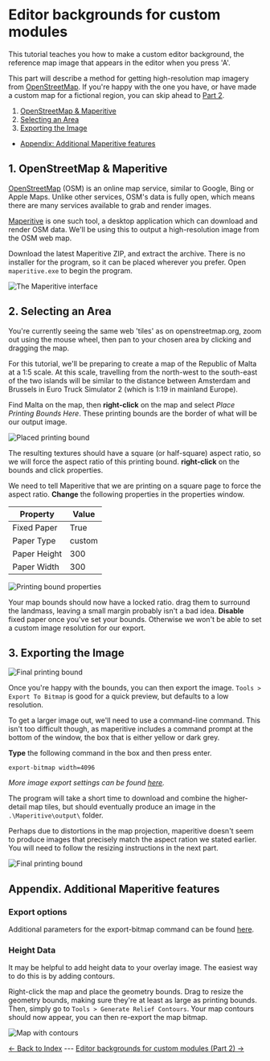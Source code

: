 # Editor backgrounds for custom modules

This tutorial teaches you how to make a custom editor background, the reference map image that appears in the editor when you press 'A'.

This part will describe a method for getting high-resolution map imagery from [OpenStreetMap](https://www.openstreetmap.org/about). If you're happy with the one you have, or have made a custom map for a fictional region, you can skip ahead to [Part 2](#).

1. [OpenStreetMap & Maperitive](#section1)
2. [Selecting an Area](#section2)
3. [Exporting the Image](#section3)


- [Appendix: Additional Maperitive features](#appendix)


<a name="section1"></a>
## 1. OpenStreetMap & Maperitive

[OpenStreetMap](https://www.openstreetmap.org) (OSM) is an online map service, similar to Google, Bing or Apple Maps. Unlike other services, OSM's data is fully open, which means there are many services available to grab and render images.

[Maperitive](http://maperitive.net/) is one such tool, a desktop application which can download and render OSM data. We'll be using this to output a high-resolution image from the OSM web map.

Download the latest Maperitive ZIP, and extract the archive. There is no installer for the program, so it can be placed wherever you prefer. Open ```maperitive.exe``` to begin the program.

![The Maperitive interface](img/1_maperitive.png)

<a name="section2"></a>
## 2. Selecting an Area

You're currently seeing the same web 'tiles' as on openstreetmap.org, zoom out using the mouse wheel, then pan to your chosen area by clicking and dragging the map.

For this tutorial, we'll be preparing to create a map of the Republic of Malta at a 1:5 scale. At this scale, travelling from the north-west to the south-east of the two islands will be similar to the distance between Amsterdam and Brussels in Euro Truck Simulator 2 (which is 1:19 in mainland Europe).

Find Malta on the map, then **right-click** on the map and select _Place Printing Bounds Here_. These printing bounds are the border of what will be our output image.

![Placed printing bound](img/1_bounds.png)

The resulting textures should have a square (or half-square) aspect ratio, so we will force the aspect ratio of this printing bound. **right-click** on the bounds and click properties.

We need to tell Maperitive that we are printing on a square page to force the aspect ratio. **Change** the following properties in the properties window.

| **Property** | **Value** |
| --- | --- |
| Fixed Paper | True |
| Paper Type | custom |
| Paper Height | 300 |
| Paper Width | 300 |

![Printing bound properties](img/1_ratio.png)

Your map bounds should now have a locked ratio. drag them to surround the landmass, leaving a small margin probably isn't a bad idea. **Disable** fixed paper once you've set your bounds. Otherwise we won't be able to set a custom image resolution for our export.

<a name="section3"></a>
## 3. Exporting the Image

![Final printing bound](img/1_boundsfinal.png)

Once you're happy with the bounds, you can then export the image. ```Tools > Export To Bitmap``` is good for a quick preview, but defaults to a low resolution.

To get a larger image out, we'll need to use a command-line command. This isn't too difficult though, as maperitive includes a command prompt at the bottom of the window, the box that is either yellow or dark grey.

**Type** the following command in the box and then press enter.

```
export-bitmap width=4096
```
_More image export settings can be found [here](http://maperitive.net/docs/Commands/ExportBitmap.html)._

The program will take a short time to download and combine the higher-detail map tiles, but should eventually produce an image in the ```.\Maperitive\output\``` folder.

Perhaps due to distortions in the map projection, maperitive doesn't seem to produce images that precisely match the aspect ration we stated earlier. You will need to follow the resizing instructions in the next part.

![Final printing bound](img/1_output.png)

<a name="appendix"></a>
## Appendix. Additional Maperitive features

### Export options

Additional parameters for the export-bitmap command can be found [here](http://maperitive.net/docs/Commands/ExportBitmap.html).

### Height Data

It may be helpful to add height data to your overlay image. The easiest way to do this is by adding contours.

Right-click the map and place the geometry bounds. Drag to resize the geometry bounds, making sure they're at least as large as printing bounds. Then, simply go to ```Tools > Generate Relief Contours```. Your map contours should now appear, you can then re-export the map bitmap.

![Map with contours](img/1_contour.png)

[<- Back to Index](../index.md) --- [Editor backgrounds for custom modules (Part 2) ->](1_imagery.md)

